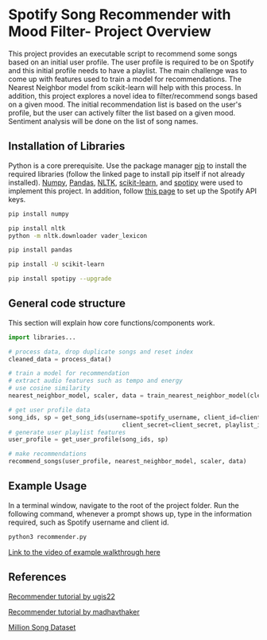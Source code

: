 # Spotify Song Recommender with Mood Filter- Project Overview

This project provides an executable script to recommend some songs based on an initial user profile. The user profile is required to be on Spotify and this initial profile needs to have a playlist. The main challenge was to come up with features used to train a model for recommendations. The Nearest Neighbor model from scikit-learn will help with this process. In addition, this project explores a novel idea to filter/recommend songs based on a given mood. The initial recommendation list is based on the user's profile, but the user can actively filter the list based on a given mood. Sentiment analysis will be done on the list of song names.


## Installation of Libraries

Python is a core prerequisite. Use the package manager [pip](https://pip.pypa.io/en/stable/) to install the required libraries (follow the linked page to install pip itself if not already installed). [Numpy](https://numpy.org/install/), [Pandas](https://pandas.pydata.org/docs/getting_started/install.html), [NLTK](https://www.nltk.org/api/nltk.sentiment.sentiment_analyzer.html), [scikit-learn](https://scikit-learn.org/stable/modules/neighbors.html), and [spotipy](https://spotipy.readthedocs.io/en/2.21.0/) were used to implement this project. In addition, follow [this page](https://developer.spotify.com/dashboard/login) to set up the Spotify API keys.

```bash
pip install numpy
```
```bash
pip install nltk
python -m nltk.downloader vader_lexicon
```
```bash
pip install pandas
```
```bash
pip install -U scikit-learn
```

```bash
pip install spotipy --upgrade
```

## General code structure
This section will explain how core functions/components work. 
```python
import libraries...

# process data, drop duplicate songs and reset index
cleaned_data = process_data()

# train a model for recommendation
# extract audio features such as tempo and energy
# use cosine similarity
nearest_neighbor_model, scaler, data = train_nearest_neighbor_model(cleaned_data)

# get user profile data
song_ids, sp = get_song_ids(username=spotify_username, client_id=client_id,
                                client_secret=client_secret, playlist_id=playlist_id)
# generate user playlist features
user_profile = get_user_profile(song_ids, sp)

# make recommendations
recommend_songs(user_profile, nearest_neighbor_model, scaler, data)
```

## Example Usage
In a terminal window, navigate to the root of the project folder. Run the following command, whenever a prompt shows up, type in the information required, such as Spotify username and client id.

```bash
python3 recommender.py
```

[Link to the video of example walkthrough here](https://youtu.be/uxQvV9UxfnM)

## References
[Recommender tutorial by ugis22](https://github.com/ugis22/music_recommender/blob/master/content%20based%20recommedation%20system/content_based_music_recommender.ipynb)

[Recommender tutorial by madhavthaker](https://github.com/madhavthaker/spotify-recommendation-system/blob/main/spotify-recommendation-engine.ipynb)

[Million Song Dataset](http://millionsongdataset.com/)

